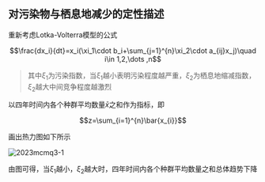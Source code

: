 ## 对污染物与栖息地减少的定性描述

重新考虑Lotka-Volterra模型的公式

$$\frac{dx_i}{dt}=x_i(\xi_1\cdot b_i+\sum_{j=1}^{n}\xi_2\cdot a_{ij}x_j)\quad i\in 1,2,\dots ,n$$

> 其中$\xi_1$为污染指数，当$\xi_1$越小表明污染程度越严重，$\xi_2$为栖息地缩减指数，$\xi_2$越大中间竞争程度越激烈

以四年时间内各个种群平均数量$\bar{x}$之和作为指标，即

$$z=\sum_{i=1}^{n}\bar{x_{i}}$$

画出热力图如下所示

![2023mcmq3-1](https://github.com/DINOREXNB/dinorexnb.github.io/blob/main/docs/images/2023mcmq3-1.png?raw=true)

由图可得，当$\xi_1$越小，$\xi_2$越大时，四年时间内各个种群平均数量之和总体趋势下降
